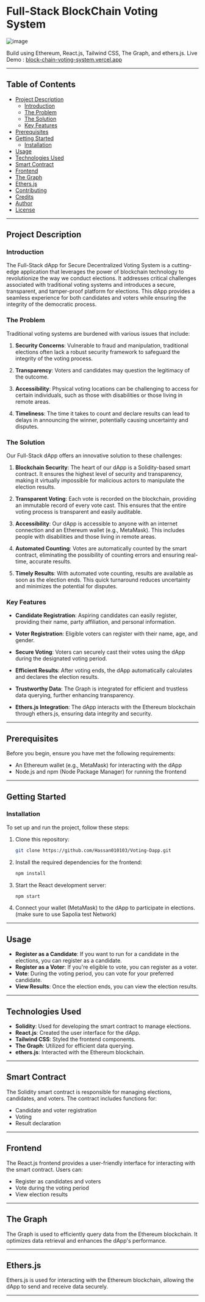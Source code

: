 # Full-Stack BlockChain Voting System

![image](https://github.com/user-attachments/assets/1e5a4fc0-c54d-40c0-9b05-92538b501872)



Build using Ethereum, React.js, Tailwind CSS, The Graph, and ethers.js.
Live Demo : <a href="https://block-chain-voting-system.vercel.app">block-chain-voting-system.vercel.app</a>  

---

## Table of Contents
- [Project Description](#project-description)
  - [Introduction](#introduction)
  - [The Problem](#the-problem)
  - [The Solution](#the-solution)
  - [Key Features](#key-features)
- [Prerequisites](#prerequisites)
- [Getting Started](#getting-started)
  - [Installation](#installation)
- [Usage](#usage)
- [Technologies Used](#technologies-used)
- [Smart Contract](#smart-contract)
- [Frontend](#frontend)
- [The Graph](#the-graph)
- [Ethers.js](#ethersjs)
- [Contributing](#contributing)
- [Credits](#credits)
- [Author](#author)
- [License](#license)

---

## Project Description

### Introduction

The Full-Stack dApp for Secure Decentralized Voting System is a cutting-edge application that leverages the power of blockchain technology to revolutionize the way we conduct elections. It addresses critical challenges associated with traditional voting systems and introduces a secure, transparent, and tamper-proof platform for elections. This dApp provides a seamless experience for both candidates and voters while ensuring the integrity of the democratic process.

### The Problem

Traditional voting systems are burdened with various issues that include:

1. **Security Concerns**: Vulnerable to fraud and manipulation, traditional elections often lack a robust security framework to safeguard the integrity of the voting process.

2. **Transparency**: Voters and candidates may question the legitimacy of the outcome.

3. **Accessibility**: Physical voting locations can be challenging to access for certain individuals, such as those with disabilities or those living in remote areas.

4. **Timeliness**: The time it takes to count and declare results can lead to delays in announcing the winner, potentially causing uncertainty and disputes.

### The Solution

Our Full-Stack dApp offers an innovative solution to these challenges:

1. **Blockchain Security**: The heart of our dApp is a Solidity-based smart contract. It ensures the highest level of security and transparency, making it virtually impossible for malicious actors to manipulate the election results.

2. **Transparent Voting**: Each vote is recorded on the blockchain, providing an immutable record of every vote cast. This ensures that the entire voting process is transparent and easily auditable.

3. **Accessibility**: Our dApp is accessible to anyone with an internet connection and an Ethereum wallet (e.g., MetaMask). This includes people with disabilities and those living in remote areas.

4. **Automated Counting**: Votes are automatically counted by the smart contract, eliminating the possibility of counting errors and ensuring real-time, accurate results.

5. **Timely Results**: With automated vote counting, results are available as soon as the election ends. This quick turnaround reduces uncertainty and minimizes the potential for disputes.

### Key Features

- **Candidate Registration**: Aspiring candidates can easily register, providing their name, party affiliation, and personal information.

- **Voter Registration**: Eligible voters can register with their name, age, and gender.

- **Secure Voting**: Voters can securely cast their votes using the dApp during the designated voting period.

- **Efficient Results**: After voting ends, the dApp automatically calculates and declares the election results.

- **Trustworthy Data**: The Graph is integrated for efficient and trustless data querying, further enhancing transparency.

- **Ethers.js Integration**: The dApp interacts with the Ethereum blockchain through ethers.js, ensuring data integrity and security.

---

## Prerequisites

Before you begin, ensure you have met the following requirements:
- An Ethereum wallet (e.g., MetaMask) for interacting with the dApp
- Node.js and npm (Node Package Manager) for running the frontend

---

## Getting Started

### Installation

To set up and run the project, follow these steps:

1. Clone this repository:
   ```bash
   git clone https://github.com/Hassan010103/Voting-Dapp.git
   ```

2. Install the required dependencies for the frontend:
   ```bash
   npm install
   ```

3. Start the React development server:
   ```bash
   npm start
   ```

4. Connect your wallet (MetaMask) to the dApp to participate in elections. (make sure to use Sapolia test Network)

---

## Usage

- **Register as a Candidate**: If you want to run for a candidate in the elections, you can register as a candidate.
- **Register as a Voter**: If you're eligible to vote, you can register as a voter.
- **Vote**: During the voting period, you can vote for your preferred candidate.
- **View Results**: Once the election ends, you can view the election results.

---

## Technologies Used

- **Solidity**: Used for developing the smart contract to manage elections.
- **React.js**: Created the user interface for the dApp.
- **Tailwind CSS**: Styled the frontend components.
- **The Graph**: Utilized for efficient data querying.
- **ethers.js**: Interacted with the Ethereum blockchain.

---

## Smart Contract

The Solidity smart contract is responsible for managing elections, candidates, and voters. The contract includes functions for:
- Candidate and voter registration
- Voting
- Result declaration

---

## Frontend

The React.js frontend provides a user-friendly interface for interacting with the smart contract. Users can:
- Register as candidates and voters
- Vote during the voting period
- View election results

---

## The Graph

The Graph is used to efficiently query data from the Ethereum blockchain. It optimizes data retrieval and enhances the dApp's performance.

---

## Ethers.js

Ethers.js is used for interacting with the Ethereum blockchain, allowing the dApp to send and receive data securely.

---



